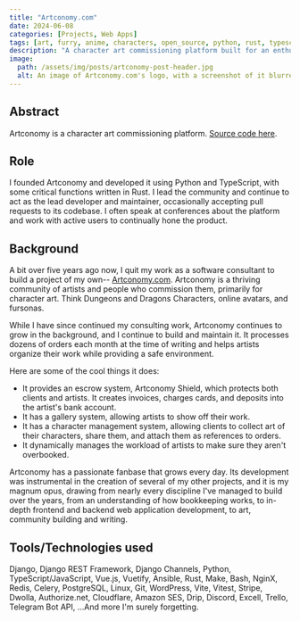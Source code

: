 ```yaml
---
title: "Artconomy.com"
date: 2024-06-08
categories: [Projects, Web Apps]
tags: [art, furry, anime, characters, open_source, python, rust, typescript, javascript]
description: "A character art commissioning platform built for an enthusiastic community."
image:
  path: /assets/img/posts/artconomy-post-header.jpg
  alt: An image of Artconomy.com's logo, with a screenshot of it blurred in the background.
---
```


## Abstract

Artconomy is a character art commissioning platform. [Source code here](https://github.com/Kelketek/artconomy).

## Role

I founded Artconomy and developed it using Python and TypeScript, with some critical functions written in Rust. I lead the community and continue to act as the lead developer and maintainer, occasionally accepting pull requests to its codebase. I often speak at conferences about the platform and work with active users to continually hone the product.

## Background

A bit over five years ago now, I quit my work as a software consultant to build a project of my own-- [Artconomy.com](https://artconomy.com/). Artconomy is a thriving community of artists and people who commission them, primarily for character art. Think Dungeons and Dragons Characters, online avatars, and fursonas.

While I have since continued my consulting work, Artconomy continues to grow in the background, and I continue to build and maintain it. It processes dozens of orders each month at the time of writing and helps artists organize their work while providing a safe environment.

Here are some of the cool things it does:

* It provides an escrow system, Artconomy Shield, which protects both clients and artists. It creates invoices, charges cards, and deposits into the artist's bank account.
* It has a gallery system, allowing artists to show off their work.
* It has a character management system, allowing clients to collect art of their characters, share them, and attach them as references to orders.
* It dynamically manages the workload of artists to make sure they aren't overbooked.

Artconomy has a passionate fanbase that grows every day. Its development was instrumental in the creation of several of my other projects, and it is my magnum opus, drawing from nearly every discipline I've managed to build over the years, from an understanding of how bookkeeping works, to in-depth frontend and backend web application development, to art, community building and writing.

## Tools/Technologies used

Django, Django REST Framework, Django Channels, Python, TypeScript/JavaScript, Vue.js, Vuetify, Ansible, Rust, Make, Bash, NginX, Redis, Celery, PostgreSQL, Linux, Git, WordPress, Vite, Vitest, Stripe, Dwolla, Authorize.net, Cloudflare, Amazon SES, Drip, Discord, Excell, Trello, Telegram Bot API, ...And more I'm surely forgetting.
